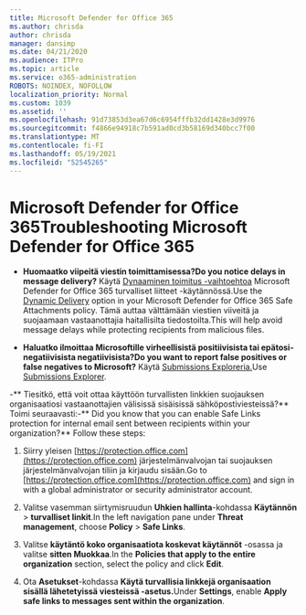 ```yaml
---
title: Microsoft Defender for Office 365
ms.author: chrisda
author: chrisda
manager: dansimp
ms.date: 04/21/2020
ms.audience: ITPro
ms.topic: article
ms.service: o365-administration
ROBOTS: NOINDEX, NOFOLLOW
localization_priority: Normal
ms.custom: 1039
ms.assetid: ''
ms.openlocfilehash: 91d73853d3ea67d6c6954fffb32dd1428e3d9976
ms.sourcegitcommit: f4866e94918c7b591ad0cd3b58169d340bcc7f00
ms.translationtype: MT
ms.contentlocale: fi-FI
ms.lasthandoff: 05/19/2021
ms.locfileid: "52545265"
---
```

# <a name="troubleshooting-microsoft-defender-for-office-365"></a><span data-ttu-id="be2cd-102">Microsoft Defender for Office 365</span><span class="sxs-lookup"><span data-stu-id="be2cd-102">Troubleshooting Microsoft Defender for Office 365</span></span>

- <span data-ttu-id="be2cd-103">**Huomaatko viipeitä viestin toimittamisessa?**</span><span class="sxs-lookup"><span data-stu-id="be2cd-103">**Do you notice delays in message delivery?**</span></span> <span data-ttu-id="be2cd-104">Käytä [Dynaaminen toimitus -vaihtoehtoa](/microsoft-365/security/office-365-security/dynamic-delivery-and-previewing) Microsoft Defender for Office 365 turvalliset liitteet -käytännössä.</span><span class="sxs-lookup"><span data-stu-id="be2cd-104">Use the [Dynamic Delivery](/microsoft-365/security/office-365-security/dynamic-delivery-and-previewing) option in your Microsoft Defender for Office 365 Safe Attachments policy.</span></span> <span data-ttu-id="be2cd-105">Tämä auttaa välttämään viestien viiveitä ja suojaamaan vastaanottajia haitallisilta tiedostoilta.</span><span class="sxs-lookup"><span data-stu-id="be2cd-105">This will help avoid message delays while protecting recipients from malicious files.</span></span>

- <span data-ttu-id="be2cd-106">**Haluatko ilmoittaa Microsoftille virheellisistä positiivisista tai epätosi-negatiivisista negatiivisista?**</span><span class="sxs-lookup"><span data-stu-id="be2cd-106">**Do you want to report false positives or false negatives to Microsoft?**</span></span> <span data-ttu-id="be2cd-107">Käytä [Submissions Exploreria.](https://protection.office.com/reportsubmission)</span><span class="sxs-lookup"><span data-stu-id="be2cd-107">Use [Submissions Explorer](https://protection.office.com/reportsubmission).</span></span>

<span data-ttu-id="be2cd-108">-\*\* Tiesitkö, että voit ottaa käyttöön turvallisten linkkien suojauksen organisaatiosi vastaanottajien välisissä sisäisissä sähköpostiviesteissä?\*\* Toimi seuraavasti:</span><span class="sxs-lookup"><span data-stu-id="be2cd-108">-\*\* Did you know that you can enable Safe Links protection for internal email sent between recipients within your organization?\*\* Follow these steps:</span></span>

  1. <span data-ttu-id="be2cd-109">Siirry yleisen [https://protection.office.com](https://protection.office.com) järjestelmänvalvojan tai suojauksen järjestelmänvalvojan tiliin ja kirjaudu sisään.</span><span class="sxs-lookup"><span data-stu-id="be2cd-109">Go to [https://protection.office.com](https://protection.office.com) and sign in with a global administrator or security administrator account.</span></span>

  2. <span data-ttu-id="be2cd-110">Valitse vasemman siirtymisruudun **Uhkien hallinta**-kohdassa **Käytännön** \> **turvalliset linkit**.</span><span class="sxs-lookup"><span data-stu-id="be2cd-110">In the left navigation pane under **Threat management**, choose **Policy** \> **Safe Links**.</span></span>

  3. <span data-ttu-id="be2cd-111">Valitse **käytäntö koko organisaatiota koskevat käytännöt** -osassa ja valitse **sitten Muokkaa**.</span><span class="sxs-lookup"><span data-stu-id="be2cd-111">In the **Policies that apply to the entire organization** section, select the policy and click **Edit**.</span></span>

  4. <span data-ttu-id="be2cd-112">Ota **Asetukset**-kohdassa **Käytä turvallisia linkkejä organisaation sisällä lähetetyissä viesteissä -asetus.**</span><span class="sxs-lookup"><span data-stu-id="be2cd-112">Under **Settings**, enable **Apply safe links to messages sent within the organization**.</span></span>
